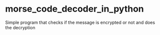 # morse_code_decoder_in_python
Simple program that checks if the message is encrypted or not and does the decryption
